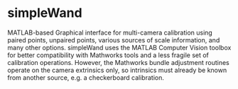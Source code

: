 # simpleWand
MATLAB-based Graphical interface for multi-camera calibration using paired points, unpaired points, various sources of scale information, and many 
other options. simpleWand uses the MATLAB Computer Vision toolbox for better compatibility with Mathworks tools and a less fragile set of calibration operations. However, the Mathworks bundle adjustment routines operate on the camera extrinsics only, so intrinsics must already be known from another source, e.g. a
checkerboard calibration.
